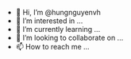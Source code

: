 - 👋 Hi, I’m @hungnguyenvh
- 👀 I’m interested in ...
- 🌱 I’m currently learning ...
- 💞️ I’m looking to collaborate on ...
- 📫 How to reach me ...

<!---
hungnguyenvh/hungnguyenvh is a ✨ special ✨ repository because its `README.md` (this file) appears on your GitHub profile.
You can click the Preview link to take a look at your changes.
--->

